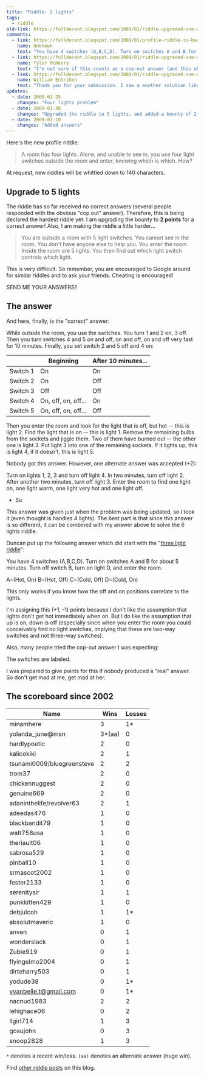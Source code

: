 ```yaml
---
title: "Riddle: 5 lights"
tags: 
  - riddle	
old-link: https://fulldecent.blogspot.com/2009/01/riddle-upgraded-one-about-lights.html
comments:
  - link: https://fulldecent.blogspot.com/2009/01/profile-riddle-is-back-lights.html#comment-8777301457623114405
    name: Unknown
    text: "You have 4 switches (A,B,C,D). Turn on switches A and B for about 5 minutes. Turn off switch B, turn on light D, and enter the room. A=(Hot, On) B=(Hot, Off) C=(Cold, Off) D=(Cold, On) This only works if you know how the off and on positions correlate to the lights."
  - link: https://fulldecent.blogspot.com/2009/01/riddle-upgraded-one-about-lights.html#comment-1081130447559099335
    name: Tyler McHenry
    text: "I'm not sure if this counts as a cop-out answer (and this obviously wouldn't work with CFL bulbs, but then again neither would the 4-bulb solution) but: Chose 1 switch. Flick it on and off continuously for a good, long while (say, a few days), or alternatively leave it on for a very long time (like, a year or two). The point is that the problem specifies no time limit. Once you've done that, then with the remaining four switches do the same thing as with the four-switch problem. Turn two switches on for a few minutes, then turn one of them off and turn another on. Quickly enter the room and feel the bulbs. You should be able to differentiate the last four bulbs between on/hot, on/cold, off/hot, off/cold as with the four-switch problem. The fifth bulb, the one with the broken filament, is the first one you chose."
  - link: https://fulldecent.blogspot.com/2009/01/riddle-upgraded-one-about-lights.html#comment-3124157469773068243
    name: William Entriken
    text: "Thank you for your submission. I saw a another solution like from Duncan this and considered whether the underlying assumption is valid: after turning on, a bulb does not get hot immediately. Previously I thought this assumption fails and even tested it. However, now I see that for lower watt bulbs it is true! Naturally, valid assumptions are given to contestants, and Duncan retroactively gets his point. You, sir, are however WAY past the deadline. FYI the cop out answer was: the switches are labeled."
updates:
  - date: 2009-01-25
    changes: "Four lights problem"
  - date: 2009-01-30
    changes: "Upgraded the riddle to 5 lights, and added a bounty of 2 points."
  - date: 2009-02-10
    changes: "Added answers"
---
```


Here's the new profile riddle:

> A room has four lights. Alone, and unable to see in, you use four light switches outside the room and enter, knowing which is which. How?

At request, new riddles will be whittled down to 140 characters.

## Upgrade to 5 lights

The riddle has so far received no correct answers (several people responded with the obvious "cop out" answer). Therefore, this is being declared the hardest riddle yet. I am upgrading the bounty to **2 points** for a correct answer! Also, I am making the riddle a little harder...

> You are outside a room with 5 light switches. You cannot see in the room. You don't have anyone else to help you. You enter the room. Inside the room are 5 lights. You then find out which light switch controls which light.

This is very difficult. So remember, you are encouraged to Google around for similar riddles and to ask your friends. Cheating is encouraged!

SEND ME YOUR ANSWERS!!

## The answer

And here, finally, is the "correct" answer:

While outside the room, you use the switches. You turn 1 and 2 on, 3 off. Then you turn switches 4 and 5 on and off, on and off, on and off very fast for 10 minutes. Finally, you set switch 2 and 5 off and 4 on:

| | Beginning | After 10 minutes... |
| --- | --- | --- |
| Switch 1 | On | On |
| Switch 2 | On | Off |
| Switch 3 | Off | Off |
| Switch 4 | On, off, on, off... | On |
| Switch 5 | On, off, on, off... | Off |

Then you enter the room and look for the light that is off, but hot -- this is light 2. Find the light that is on -- this is light 1. Remove the remaining bulbs from the sockets and jiggle them. Two of them have burned out -- the other one is light 3. Put light 3 into one of the remaining sockets. If it lights up, this is light 4, if it doesn't, this is light 5.

Nobody got this answer. However, one alternate answer was accepted (+2):

Turn on lights 1, 2, 3 and turn off light 4. In two minutes, turn off light 2. After another two minutes, turn off light 3. Enter the room to find one light on, one light warm, one light very hot and one light off.

- Su

This answer was given just when the problem was being updated, so I took it (even thought is handles 4 lights). The best part is that since this answer is so different, it can be combined with my answer above to solve the 6 lights riddle.

Duncan put up the following answer which did start with the "[three light riddle](https://users.ameritech.net/iamperfect/ridlightbulb.htm)":

You have 4 switches (A,B,C,D). Turn on switches A and B for about 5 minutes. Turn off switch B, turn on light D, and enter the room.

A=(Hot, On)
B=(Hot, Off)
C=(Cold, Off)
D=(Cold, On)

This only works if you know how the off and on positions correlate to the lights.

I'm assigning this (+1, -1) points because I don't like the assumption that lights don't get hot immediately when on. But I do like the assumption that up is on, down is off (especially since when you enter the room you could conceivably find no light switches, implying that these are two-way switches and not three-way switches).

Also, many people tried the cop-out answer I was expecting:

The switches are labeled.

I was prepared to give points for this if nobody produced a "real" answer. So don't get mad at me, get mad at her.

## The scoreboard since 2002

| Name                        | Wins | Losses |
|-----------------------------|------|--------|
| minamhere                   | 3    | 1*     |
| yolanda_june@msn            | 3*(aa)   | 0  |
| hardlypoetic                | 2    | 0      |
| kalicokiki                  | 2    | 1      |
| tsunami0009/bluegreensteve  | 2    | 2      |
| trom37                      | 2    | 0      |
| chickennuggest              | 2    | 0      |
| genuine669                  | 2    | 0      |
| adaninthelife/revolver63    | 2    | 1      |
| adeedas476                  | 1    | 0      |
| blackbandit79               | 1    | 0      |
| walt758usa                  | 1    | 0      |
| theriault06                 | 1    | 0      |
| sabrosa529                  | 1    | 0      |
| pinball10                   | 1    | 0      |
| srmascot2002                | 1    | 0      |
| fester2133                  | 1    | 0      |
| serenitysir                 | 1    | 1      |
| punkkitten429               | 1    | 0      |
| debjulcoh                   | 1    | 1*     |
| absolutmaveric              | 1    | 0      |
| anven                       | 0    | 1      |
| wonderslack                 | 0    | 1      |
| Zubie919                    | 0    | 1      |
| flyingelmo2004              | 0    | 1      |
| dirteharry503               | 0    | 1      |
| yodude38                    | 0    | 1*     |
| <vvanbelle.t@gmail.com>       | 0    | 1*     |
| nacnud1983                  | 2    | 2      |
| lehighace06                 | 0    | 2      |
| llgirl714                   | 1    | 3      |
| gosujohn                    | 0    | 3      |
| snoop2828                   | 1    | 3      |

`*` denotes a recent win/loss. `(aa)` denotes an alternate answer (huge win).

Find [other riddle posts](posts-by-tag#riddle) on this blog.
